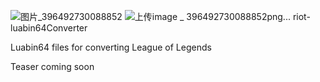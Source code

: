 ![图片_396492730088852](https://github.com/user-attachments/assets/74ba7c4f-9266-4c00-a3d8-d1135adfce18)
![上传image _ 396492730088852png...]()
riot-luabin64Converter<br>

Luabin64 files for converting League of Legends<br>

Teaser coming soon<br>
